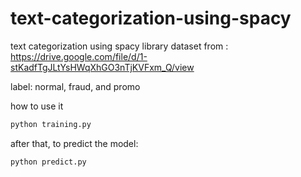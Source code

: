 # text-categorization-using-spacy
text categorization using spacy library
dataset from : https://drive.google.com/file/d/1-stKadfTgJLtYsHWqXhGO3nTjKVFxm_Q/view

label:
normal, fraud, and promo

how to use it
```python
python training.py
```
after that, to predict the model:
```python
python predict.py
```
